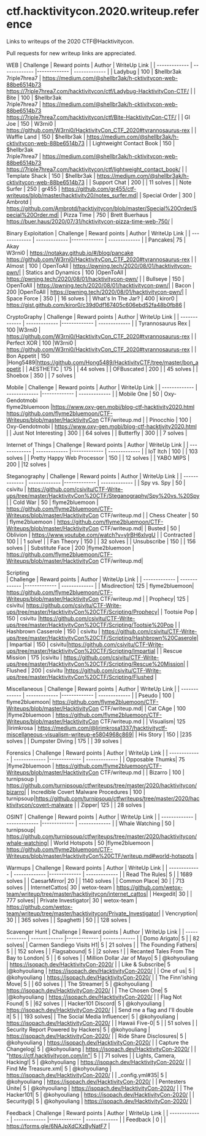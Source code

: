 # ctf.hacktivitycon.2020.writeup.reference
Links to writeups of the 2020 CTF@Hacktivitycon.

Pull requests for new writeup links are appreciated. 

WEB
| Challenge  | Reward points | Author | WriteUp Link |
| ------------- | ------------- |------------- | ------------- |
| Ladybug	|  100 |	$hellbr3ak<br>7riple7hrea7	| https://medium.com/@shellbr3ak/h-cktivitycon-web-88be6514b73<br>https://7riple7hrea7.com/hacktivitycon/ctf/Ladybug-HacktivityCon-CTF/ | 
| Bite		|  100 |	$hellbr3ak<br>7riple7hrea7	| https://medium.com/@shellbr3ak/h-cktivitycon-web-88be6514b73<br>https://7riple7hrea7.com/hacktivitycon/ctf/Bite-HacktivityCon-CTF/ | 
| GI Joe		|  150 | W3rni0 | https://github.com/W3rni0/HacktivityCon_CTF_2020#tyrannosaurus-rex |
| Waffle Land	|  150 | 	$hellbr3ak	| https://medium.com/@shellbr3ak/h-cktivitycon-web-88be6514b73 | 
| Lightweight Contact Book	|   150 |	$hellbr3ak<br>7riple7hrea7	| https://medium.com/@shellbr3ak/h-cktivitycon-web-88be6514b73<br> https://7riple7hrea7.com/hacktivitycon/ctf/lightweight_contact_book/ |
| Template Shack	|  150 | 	$hellbr3ak	| https://medium.com/@shellbr3ak/h-cktivitycon-web-88be6514b73 |
| Support Chat	|  200 | | 11 solves |
| Note Surfer	|  250 | gr455 | https://github.com/gr455/ctf-writeups/blob/master/hacktivity20/notes_surfer.md|
| Special Order	|  300 | Ambrotd | https://github.com/Ambrotd/hacktivitycon/blob/master/Special%20Order/Special%20Order.md|
| Pizza Time	|  750 |	Brett Buerhaus	| https://buer.haus/2020/07/31/hcktivitycon-pizza-time-web-750/ | 

Binary Exploitation
| Challenge  | Reward points | Author | WriteUp Link |
| ------------- | ------------- |------------- | ------------- |
| Pancakes|  75  |	Akay<br>W3rni0	| https://notakay.github.io/#/blog/pancake<br>https://github.com/W3rni0/HacktivityCon_CTF_2020#tyrannosaurus-rex |
| Almost		|  100 | OpenToAll | https://pwning.tech/2020/08/01/hacktivitycon-pwn/|
| Statics and Dynamics	|  100 |OpenToAll | https://pwning.tech/2020/08/01/hacktivitycon-pwn/ |
| Bullseye 	|  150 | OpenToAll | https://pwning.tech/2020/08/01/hacktivitycon-pwn/|
| Bacon		|  200 |OpenToAll | https://pwning.tech/2020/08/01/hacktivitycon-pwn/|
| Space Force |  350 | | 16 solves |
| What's In The Jar?	| 400 | kiror0 | https://gist.github.com/kiror0/c39d0df167405c606ebd52fa48b0fb86 |

CryptoGraphy
| Challenge  | Reward points | Author | WriteUp Link |
| ------------- | ------------- |------------- | ------------- |
| Tyrannosaurus Rex	|  100 |W3rni0  | https://github.com/W3rni0/HacktivityCon_CTF_2020#tyrannosaurus-rex |
| Perfect XOR	|  100 |W3rni0 | https://github.com/W3rni0/HacktivityCon_CTF_2020#tyrannosaurus-rex |
| Bon Appetit	|  150 |Hong5489|https://github.com/Hong5489/HacktivityCTF/tree/master/bon_appetit |
| AESTHETIC	|  175  | | 44 solves |
| OFBuscated	|  200 | | 45 solves |
| Shoebox	|  350 | | 7 solves |

Mobile
| Challenge  | Reward points | Author | WriteUp Link |
| ------------- | ------------- |------------- | ------------- |
| Mobile One	|  50 | Oxy-Gendotmobi<br>flyme2bluemoon |https://www.oxy-gen.mobi/blog-ctf-hacktivity2020.html<br>https://github.com/flyme2bluemoon/CTF-Writeups/blob/master/HacktivityCon CTF/writeup.md |
| Pinocchio	|  100 | Oxy-Gendotmobi | https://www.oxy-gen.mobi/blog-ctf-hacktivity2020.html |
| Just Not Interesting	|  300 | | 64 solves |
| Butterfly	|  300 | | 7 solves |

Internet of Things
| Challenge  | Reward points | Author | WriteUp Link |
| ------------- | ------------- |------------- | ------------- |
| IoT Itch	|  100 | | 103 solves |
| Pretty Happy Web Processor	|  150 |  | 12 solves |
| YABO MIPS	|  200 | |12 solves |

Steganography 
| Challenge  | Reward points | Author | WriteUp Link |
| ------------- | ------------- |------------- | ------------- |
| Spy vs. Spy	|  50 | csivitu | https://github.com/csivitu/CTF-Write-ups/tree/master/HacktivityCon%20CTF/Steganography/Spy%20vs.%20Spy|
| Cold War	|  50 | flyme2bluemoon | https://github.com/flyme2bluemoon/CTF-Writeups/blob/master/HacktivityCon CTF/writeup.md |
| Chess Cheater	|  50 | flyme2bluemoon | https://github.com/flyme2bluemoon/CTF-Writeups/blob/master/HacktivityCon CTF/writeup.md|
| Busted |  50 | Oblivion | https://www.youtube.com/watch?v=ylrBH6xlvgU |
| Contracted	|  100 | | 1 solve! |
| Fan Theory	|  150 |  | 32 solves |
| Unsubscribe	|  150 |  | 156 solves |
| Substitute Face	|  200 |flyme2bluemoon | https://github.com/flyme2bluemoon/CTF-Writeups/blob/master/HacktivityCon CTF/writeup.md|

Scripting	 
| Challenge  | Reward points | Author | WriteUp Link |
| ------------- | ------------- |------------- | ------------- |
| Misdirection|  125  | flyme2bluemoon| https://github.com/flyme2bluemoon/CTF-Writeups/blob/master/HacktivityCon CTF/writeup.md |
| Prophecy|  125  | csivitu| https://github.com/csivitu/CTF-Write-ups/tree/master/HacktivityCon%20CTF/Scripting/Prophecy|
| Tootsie Pop	|  150 | csivitu |https://github.com/csivitu/CTF-Write-ups/tree/master/HacktivityCon%20CTF/Scripting/Tootsie%20Pop |
| Hashbrown Casserole	|  150 | csivitu | https://github.com/csivitu/CTF-Write-ups/tree/master/HacktivityCon%20CTF/Scripting/Hashbrown%20Caserole|
| Impartial |  150 | csivitu|https://github.com/csivitu/CTF-Write-ups/tree/master/HacktivityCon%20CTF/Scripting/Impartial |
| Rescue Mission	|  175  |csivitu | https://github.com/csivitu/CTF-Write-ups/tree/master/HacktivityCon%20CTF/Scripting/Rescue%20Mission|
| Flushed	|  200 | csivitu |https://github.com/csivitu/CTF-Write-ups/tree/master/HacktivityCon%20CTF/Scripting/Flushed |

Miscellaneous
| Challenge  | Reward points | Author | WriteUp Link |
| ------------- | ------------- |------------- | ------------- |
| Pseudo	|  100 | flyme2bluemoon| https://github.com/flyme2bluemoon/CTF-Writeups/blob/master/HacktivityCon CTF/writeup.md|
| Cat CAge	|  100 |flyme2bluemoon | https://github.com/flyme2bluemoon/CTF-Writeups/blob/master/HacktivityCon CTF/writeup.md |
| Visualism|  125  |lirimkrosa | https://medium.com/@lirimkrosa1337/hacktivityctf-miscellaneous-visualism-writeup-e5804968c869|
| His Story	|  150 |  |235 solves  |
| Dumpster Diving	|  175  | | 39 solves |

Forensics
| Challenge  | Reward points | Author | WriteUp Link |
| ------------- | ------------- |------------- | ------------- |
| Opposable Thumks|  75  |flyme2bluemoon | https://github.com/flyme2bluemoon/CTF-Writeups/blob/master/HacktivityCon CTF/writeup.md |
| Bizarro	|  100 | turnipsoup | https://github.com/turnipsoup/ctfwriteups/tree/master/2020/hacktivitycon/bizarro|
| Incredible Covert Malware Procedures	|  100 | turnipsoup|https://github.com/turnipsoup/ctfwriteups/tree/master/2020/hacktivitycon/covert-malware |
| Zipper|  125  | | 28 solves |

OSINT
| Challenge  | Reward points | Author | WriteUp Link |
| ------------- | ------------- |------------- | ------------- |
| Whale Watching	|  50 | turnipsoup| https://github.com/turnipsoup/ctfwriteups/tree/master/2020/hacktivitycon/whale-watching|
| World Hotspots	|  50 |flyme2bluemoon | https://github.com/flyme2bluemoon/CTF-Writeups/blob/master/HacktivityCon%20CTF/writeup.md#world-hotspots |

Warmups
| Challenge  | Reward points | Author | WriteUp Link |
| ------------- | ------------- |------------- | ------------- |
| Read The Rules|  5  | | 1689 solves |
| CaesarMirror|  20  | | 1140 solves |
| Common Place|  30  | | 713 solves |
| InternetCattos|  30  | wetox-team | https://github.com/wetox-team/writeup/tree/master/hacktivitycon/internet_cattos|
| Hexgedit|  30  | | 777 solves|
| Private Investigator|  30  | wetox-team | https://github.com/wetox-team/writeup/tree/master/hacktivitycon/Private_Investigator|
| Vencryption|  30  | | 365 solves |
| Spaghetti	|  50 | | 128 solves |

Scavenger Hunt
| Challenge  | Reward points | Author | WriteUp Link |
| ------------- | ------------- |------------- | ------------- |
| Domo Arigato|  5  | | 82 solves|
| Carmen Sandiego Visits H1|  5  | 21 solves |
| The Founding Fathers|  5  | | 152 solves |
| Flagsabound|  5  | |2 solves ! |
| Recanted Tales From The Bay to London|  5  | | 6 solves |
| Million Dollar Jar of Mayo|  5  | @kohyouliang | https://isopach.dev/HacktivityCon-2020/ |
| Like &amp; Subscribe|  5  |@kohyouliang | https://isopach.dev/HacktivityCon-2020/ |
| One of us|  5  | @kohyouliang | https://isopach.dev/HacktivityCon-2020/ |
| The Finn'ishing Move|  5  | | 60 solves |
| The Streamer|  5  | @kohyouliang | https://isopach.dev/HacktivityCon-2020/ |
| The Chosen One|  5  |@kohyouliang | https://isopach.dev/HacktivityCon-2020/ |
| Flag Not Found|  5  | |62 solves  |
| Hacker101 Discord|  5  | @kohyouliang | https://isopach.dev/HacktivityCon-2020/ |
| Send me a flag and I'll double it|  5  | | 193 solves|
| The Social Media Influencer|  5  | @kohyouliang | https://isopach.dev/HacktivityCon-2020/ |
| Hawaii Five-0|  5  | | 51 solves |
| Security Report Powered by Hackers|  5  | @kohyouliang | https://isopach.dev/HacktivityCon-2020/ |
| Ride Share Disclosures|  5  | @kohyouliang | https://isopach.dev/HacktivityCon-2020/ |
| Capture the Changelog|  5  | @kohyouliang | https://isopach.dev/HacktivityCon-2020/ |
| "https://ctf.hacktivitycon.com/in"|  5  |	 | 71 solves |
| Lights, Camera, Hacking!|  5  | @kohyouliang | https://isopach.dev/HacktivityCon-2020/ |
| Find Me Treasure.xml|  5  | @kohyouliang | https://isopach.dev/HacktivityCon-2020/ |
| _config.yml#35|  5  | @kohyouliang | https://isopach.dev/HacktivityCon-2020/ |
| Pentesters Unite|  5  | @kohyouliang | https://isopach.dev/HacktivityCon-2020/ |
| The Hacker101|  5  | @kohyouliang | https://isopach.dev/HacktivityCon-2020/ |
| Security@|  5  | @kohyouliang | https://isopach.dev/HacktivityCon-2020/ |

Feedback
| Challenge  | Reward points | Author | WriteUp Link |
| ------------- | ------------- |------------- | ------------- |
| Feedback	| 0 | | https://forms.gle/6NAJpXdCXzByNatF7 |
